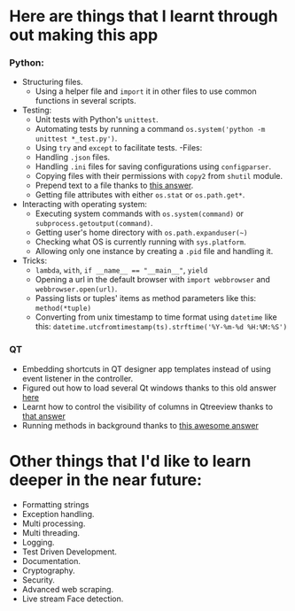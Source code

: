 # Here are things that I learnt through out making this app
### Python:
- Structuring files.
    - Using a helper file and `import` it in other files to use common functions in several scripts.
- Testing:
    - Unit tests with Python's `unittest`.
    - Automating tests by running a command `os.system('python -m unittest *_test.py')`.
    - Using `try` and `except` to facilitate tests.
-Files:
    - Handling `.json` files.
    - Handling `.ini` files for saving configurations using `configparser`.
    - Copying files with their permissions with `copy2` from `shutil` module.
    - Prepend text to a file thanks to [this answer](https://stackoverflow.com/a/4454598/7301680).
    - Getting file attributes with either `os.stat` or `os.path.get*`.
- Interacting with operating system:
    - Executing system commands with `os.system(command)` or `subprocess.getoutput(command)`.
    - Getting user's home directory with `os.path.expanduser(~)`
    - Checking what OS is currently running with `sys.platform`.
    - Allowing only one instance by creating a `.pid` file and handling it.
- Tricks:
    - `lambda`, `with`, `if __name__ == "__main__"`, `yield`
    - Opening a url in the default browser with `import webbrowser` and `webbrowser.open(url)`.
    - Passing lists or tuples' items as method parameters like this:
        `method(*tuple)`
    - Converting from unix timestamp to time format using `datetime` like this:
        `datetime.utcfromtimestamp(ts).strftime('%Y-%m-%d %H:%M:%S')` 
### QT
- Embedding shortcuts in QT designer app templates instead of using event listener in the controller.
- Figured out how to load several Qt windows thanks to this old answer [here](http://python.6.x6.nabble.com/QCoreApplication-exec-The-event-loop-is-already-running-tp1795366p1795378.html)
- Learnt how to control the visibility of columns in Qtreeview thanks to [that answer](https://stackoverflow.com/a/26675732/7301680)
- Running methods in background thanks to [this awesome answer](https://stackoverflow.com/a/33453124/7301680)
# Other things that I'd like to learn deeper in the near future:
- Formatting strings
- Exception handling.
- Multi processing.
- Multi threading.
- Logging.
- Test Driven Development.
- Documentation.
- Cryptography.
- Security.
- Advanced web scraping.
- Live stream Face detection.